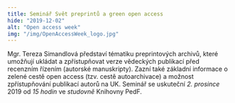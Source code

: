 ```yaml
---
title: Seminář Svět preprintů a green open access
hide: "2019-12-02"
alt: "Open access week"
img: "/img/OpenAccessWeek_logo.jpg"
---
```

Mgr. Tereza Simandlová představí tématiku preprintových archivů, které umožňují ukládat a
zpřístupňovat verze vědeckých publikací před recenzním řízením (autorské
manuskripty). Zazní také základní informace o zelené cestě open access (tzv.
cestě autoarchivace) a možnost zpřístupňování publikací autorů na UK. Seminář se uskuteční 
*2. prosince* 2019 od *15 hodin* ve *studovně* Knihovny PedF.
